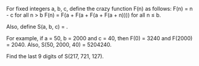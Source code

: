 

For fixed integers a, b, c, define the crazy function F(n) as follows:
F(n) = n - c for all n > b 
F(n) = F(a + F(a + F(a + F(a + n)))) for all n &#8804; b.


Also, define S(a, b, c) = .


For example, if a = 50, b = 2000 and c = 40, then F(0) = 3240 and F(2000) = 2040.
Also, S(50, 2000, 40) = 5204240.


Find the last 9 digits of S(217, 721, 127).

